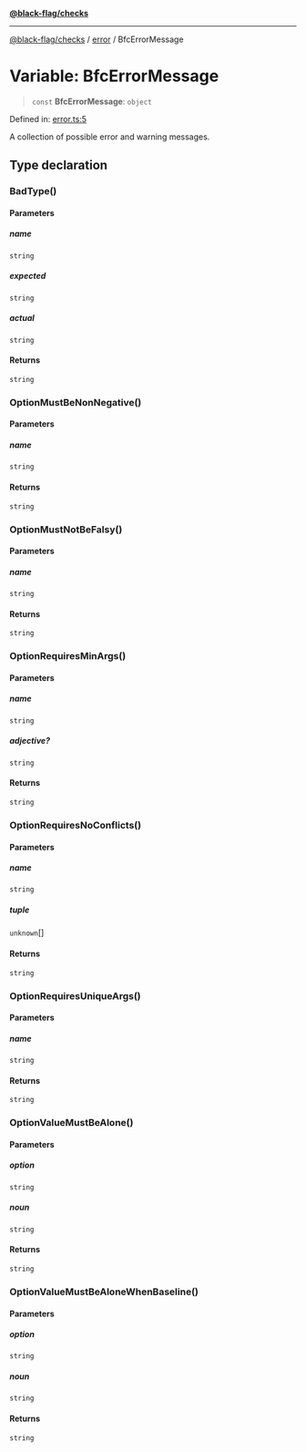 [**@black-flag/checks**](../../README.md)

***

[@black-flag/checks](../../README.md) / [error](../README.md) / BfcErrorMessage

# Variable: BfcErrorMessage

> `const` **BfcErrorMessage**: `object`

Defined in: [error.ts:5](https://github.com/Xunnamius/black-flag/blob/bc64a92f4302e312577a2a00ecb868adb8aa2354/packages/checks/src/error.ts#L5)

A collection of possible error and warning messages.

## Type declaration

### BadType()

#### Parameters

##### name

`string`

##### expected

`string`

##### actual

`string`

#### Returns

`string`

### OptionMustBeNonNegative()

#### Parameters

##### name

`string`

#### Returns

`string`

### OptionMustNotBeFalsy()

#### Parameters

##### name

`string`

#### Returns

`string`

### OptionRequiresMinArgs()

#### Parameters

##### name

`string`

##### adjective?

`string`

#### Returns

`string`

### OptionRequiresNoConflicts()

#### Parameters

##### name

`string`

##### tuple

`unknown`[]

#### Returns

`string`

### OptionRequiresUniqueArgs()

#### Parameters

##### name

`string`

#### Returns

`string`

### OptionValueMustBeAlone()

#### Parameters

##### option

`string`

##### noun

`string`

#### Returns

`string`

### OptionValueMustBeAloneWhenBaseline()

#### Parameters

##### option

`string`

##### noun

`string`

#### Returns

`string`
